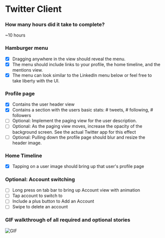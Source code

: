 # Twitter Client

### How many hours did it take to complete?
~10 hours

### Hamburger menu
* [x] Dragging anywhere in the view should reveal the menu.
* [x] The menu should include links to your profile, the home timeline, and the mentions view.
* [x] The menu can look similar to the LinkedIn menu below or feel free to take liberty with the UI.

### Profile page
* [x] Contains the user header view
* [x] Contains a section with the users basic stats: # tweets, # following, # followers
* [ ] Optional: Implement the paging view for the user description.
* [ ] Optional: As the paging view moves, increase the opacity of the background screen. See the actual Twitter app for this effect
* [ ] Optional: Pulling down the profile page should blur and resize the header image.

### Home Timeline
* [x] Tapping on a user image should bring up that user's profile page

### Optional: Account switching
* [ ] Long press on tab bar to bring up Account view with animation
* [ ] Tap account to switch to
* [ ] Include a plus button to Add an Account
* [ ] Swipe to delete an account

### GIF walkthrough of all required and optional stories
![GIF](https://raw.github.com/mbatilando/twitter-redux/master/twitter-redux.gif)
